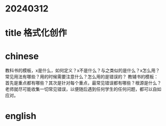 
# 20240312

# title 格式化创作

# chinese 

教科书的模板，x是什么，如何定义？x不是什么？与之类似的是什么？x怎么用？常见用法有哪些？用的时候需要注意什么？怎么用的是错误的？
教辅书的模板：首先是重点都有哪些？其次是针对每个重点，最常见错误都有哪些？根源是什么？
老师就尽可能收集一切常见错误，以便随后遇到任何学生的任何问题，都可以自如应对。

# english


